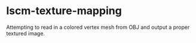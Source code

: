 # lscm-texture-mapping
Attempting to read in a colored vertex mesh from OBJ and output a proper textured image.
